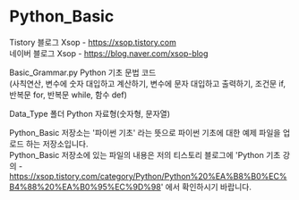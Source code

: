 # Python_Basic
Tistory 블로그 Xsop - https://xsop.tistory.com  
네이버 블로그 Xsop - https://blog.naver.com/xsop-blog

Basic_Grammar.py Python 기초 문법 코드  
(사칙연산, 변수에 숫자 대입하고 계산하기, 변수에 문자 대입하고 출력하기, 조건문 if, 반복문 for, 반복문 while, 함수 def)  

Data_Type 폴더
Python 자료형(숫자형, 문자열)

Python_Basic 저장소는 '파이썬 기초' 라는 뜻으로 파이썬 기초에 대한 예제 파일을 업로드 하는 저장소입니다.  
Python_Basic 저장소에 있는 파일의 내용은 저의 티스토리 블로그에
'Python 기초 강의 - https://xsop.tistory.com/category/Python/Python%20%EA%B8%B0%EC%B4%88%20%EA%B0%95%EC%9D%98' 에서 확인하시기 바랍니다.
